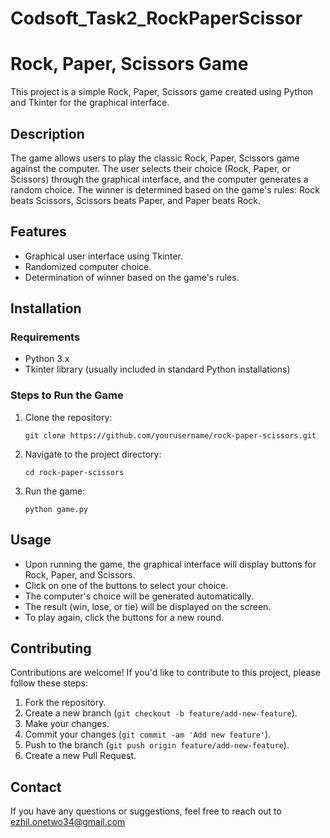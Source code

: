 # Codsoft_Task2_RockPaperScissor
# Rock, Paper, Scissors Game

This project is a simple Rock, Paper, Scissors game created using Python and Tkinter for the graphical interface.

## Description

The game allows users to play the classic Rock, Paper, Scissors game against the computer. The user selects their choice (Rock, Paper, or Scissors) through the graphical interface, and the computer generates a random choice. The winner is determined based on the game's rules: Rock beats Scissors, Scissors beats Paper, and Paper beats Rock.

## Features

- Graphical user interface using Tkinter.
- Randomized computer choice.
- Determination of winner based on the game's rules.

## Installation

### Requirements

- Python 3.x
- Tkinter library (usually included in standard Python installations)

### Steps to Run the Game

1. Clone the repository:

    ```
    git clone https://github.com/yourusername/rock-paper-scissors.git
    ```

2. Navigate to the project directory:

    ```
    cd rock-paper-scissors
    ```

3. Run the game:

    ```
    python game.py
    ```

## Usage

- Upon running the game, the graphical interface will display buttons for Rock, Paper, and Scissors.
- Click on one of the buttons to select your choice.
- The computer's choice will be generated automatically.
- The result (win, lose, or tie) will be displayed on the screen.
- To play again, click the buttons for a new round.

## Contributing

Contributions are welcome! If you'd like to contribute to this project, please follow these steps:

1. Fork the repository.
2. Create a new branch (`git checkout -b feature/add-new-feature`).
3. Make your changes.
4. Commit your changes (`git commit -am 'Add new feature'`).
5. Push to the branch (`git push origin feature/add-new-feature`).
6. Create a new Pull Request.

## Contact

If you have any questions or suggestions, feel free to reach out to ezhil.onetwo34@gmail.com
